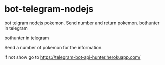 # bot-telegram-nodejs
bot telgram nodejs pokemon. Send number and return pokemon. bothunter in telegram

bothunter in telegram

Send a number of pokemon for the information.

if not show go to https://telegram-bot-api-hunter.herokuapp.com/ 
